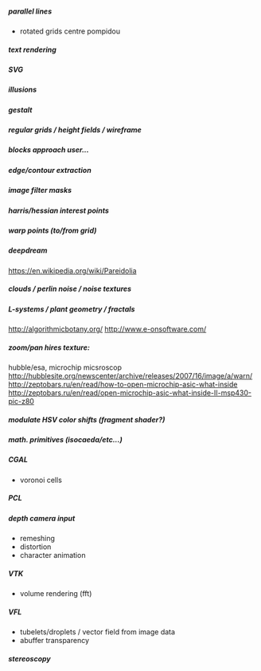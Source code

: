 ##### parallel lines

- rotated grids centre pompidou

##### text rendering

##### SVG

##### illusions

##### gestalt

##### regular grids / height fields / wireframe

##### blocks approach user...

##### edge/contour extraction

##### image filter masks

##### harris/hessian interest points

##### warp points (to/from grid)

##### deepdream

https://en.wikipedia.org/wiki/Pareidolia

##### clouds / perlin noise / noise textures

##### L-systems / plant geometry / fractals

http://algorithmicbotany.org/
http://www.e-onsoftware.com/

##### zoom/pan hires texture:

hubble/esa, microchip micsroscop
http://hubblesite.org/newscenter/archive/releases/2007/16/image/a/warn/
http://zeptobars.ru/en/read/how-to-open-microchip-asic-what-inside
http://zeptobars.ru/en/read/open-microchip-asic-what-inside-II-msp430-pic-z80

##### modulate HSV color shifts (fragment shader?)

##### math. primitives (isocaeda/etc...)

##### CGAL

- voronoi cells

##### PCL

##### depth camera input

- remeshing
- distortion
- character animation

##### VTK

- volume rendering (fft)

##### VFL

- tubelets/droplets / vector field from image data
- abuffer transparency

##### stereoscopy
